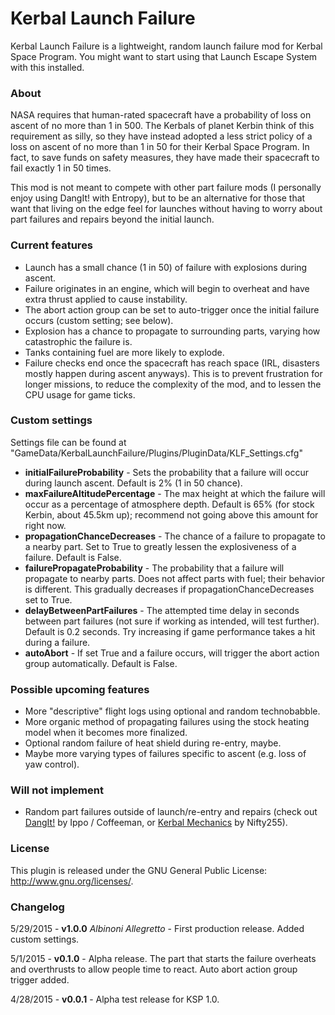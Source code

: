 # Kerbal Launch Failure
Kerbal Launch Failure is a lightweight, random launch failure mod for Kerbal Space Program. You might want to start using that Launch Escape System with this installed.

### About
NASA requires that human-rated spacecraft have a probability of loss on ascent of no more than 1 in 500. The Kerbals of planet Kerbin think of this requirement as silly, so they have instead adopted a less strict policy of a loss on ascent of no more than 1 in 50 for their Kerbal Space Program. In fact, to save funds on safety measures, they have made their spacecraft to fail exactly 1 in 50 times.

This mod is not meant to compete with other part failure mods (I personally enjoy using DangIt! with Entropy), but to be an alternative for those that want that living on the edge feel for launches without having to worry about part failures and repairs beyond the initial launch.

### Current features
* Launch has a small chance (1 in 50) of failure with explosions during ascent.
* Failure originates in an engine, which will begin to overheat and have extra thrust applied to cause instability.
* The abort action group can be set to auto-trigger once the initial failure occurs (custom setting; see below).
* Explosion has a chance to propagate to surrounding parts, varying how catastrophic the failure is.
* Tanks containing fuel are more likely to explode.
* Failure checks end once the spacecraft has reach space (IRL, disasters mostly happen during ascent anyways). This is to prevent frustration for longer missions, to reduce the complexity of the mod, and to lessen the CPU usage for game ticks.

### Custom settings
Settings file can be found at "GameData/KerbalLaunchFailure/Plugins/PluginData/KLF_Settings.cfg"
* **initialFailureProbability** - Sets the probability that a failure will occur during launch ascent. Default is 2% (1 in 50 chance).
* **maxFailureAltitudePercentage** - The max height at which the failure will occur as a percentage of atmosphere depth. Default is 65% (for stock Kerbin, about 45.5km up); recommend not going above this amount for right now.
* **propagationChanceDecreases** - The chance of a failure to propagate to a nearby part. Set to True to greatly lessen the explosiveness of a failure. Default is False.
* **failurePropagateProbability** - The probability that a failure will propagate to nearby parts. Does not affect parts with fuel; their behavior is different. This gradually decreases if propagationChanceDecreases set to True.
* **delayBetweenPartFailures** - The attempted time delay in seconds between part failures (not sure if working as intended, will test further). Default is 0.2 seconds. Try increasing if game performance takes a hit during a failure.
* **autoAbort** - If set True and a failure occurs, will trigger the abort action group automatically. Default is False.

### Possible upcoming features
* More "descriptive" flight logs using optional and random technobabble.
* More organic method of propagating failures using the stock heating model when it becomes more finalized.
* Optional random failure of heat shield during re-entry, maybe.
* Maybe more varying types of failures specific to ascent (e.g. loss of yaw control).

### Will not implement
* Random part failures outside of launch/re-entry and repairs (check out [DangIt!](http://forum.kerbalspaceprogram.com/threads/81794) by Ippo / Coffeeman, or [Kerbal Mechanics](http://forum.kerbalspaceprogram.com/threads/85798) by Nifty255).

### License
This plugin is released under the GNU General Public License: http://www.gnu.org/licenses/.

### Changelog
5/29/2015 - **v1.0.0** *Albinoni Allegretto* - First production release. Added custom settings.

5/1/2015 - **v0.1.0** - Alpha release. The part that starts the failure overheats and overthrusts to allow people time to react. Auto abort action group trigger added.

4/28/2015 - **v0.0.1** - Alpha test release for KSP 1.0.
